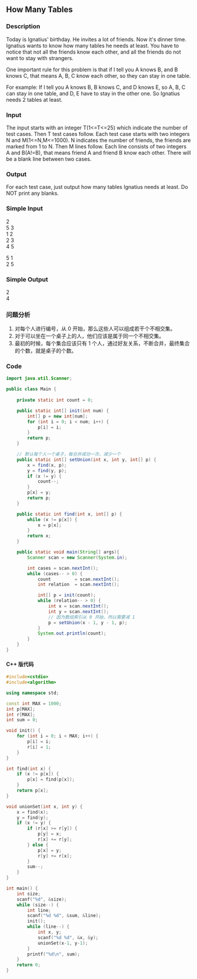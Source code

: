 ## How Many Tables 

### Description
Today is Ignatius' birthday. He invites a lot of friends. Now it's dinner time. Ignatius wants to know how many tables he needs at least. You have to notice that not all the friends know each other, and all the friends do not want to stay with strangers. 

One important rule for this problem is that if I tell you A knows B, and B knows C, that means A, B, C know each other, so they can stay in one table. 

For example: If I tell you A knows B, B knows C, and D knows E, so A, B, C can stay in one table, and D, E have to stay in the other one. So Ignatius needs 2 tables at least. 

### Input
The input starts with an integer T(1<=T<=25) which indicate the number of test cases. Then T test cases follow. Each test case starts with two integers N and M(1<=N,M<=1000). N indicates the number of friends, the friends are marked from 1 to N. Then M lines follow. Each line consists of two integers A and B(A!=B), that means friend A and friend B know each other. There will be a blank line between two cases. 

### Output
For each test case, just output how many tables Ignatius needs at least. Do NOT print any blanks. 

### Simple Input
2  
5 3  
1 2  
2 3  
4 5  
  
5 1  
2 5  

### Simple Output
2  
4

### 问题分析
1. 对每个人进行编号，从 0 开始，那么这些人可以组成若干个不相交集。
1. 对于可以坐在一个桌子上的人，他们应该是属于同一个不相交集。
1. 最初的时候，每个集合应该只有 1 个人，通过好友关系，不断合并，最终集合的个数，就是桌子的个数。

### Code
```java
import java.util.Scanner;

public class Main {
    
    private static int count = 0;

    public static int[] init(int num) {
        int[] p = new int[num];
        for (int i = 0; i < num; i++) {
            p[i] = i;
        }
        return p;
    }

    // 默认每个人一个桌子，每合并成功一次，减少一个
    public static int[] setUnion(int x, int y, int[] p) {
        x = find(x, p);
        y = find(y, p);
        if (x != y) {
            count--;
        }
        p[x] = y;
        return p;
    }

    public static int find(int x, int[] p) {
        while (x != p[x]) {
            x = p[x];
        }
        return x;
    }

    public static void main(String[] args){
        Scanner scan = new Scanner(System.in);

        int cases = scan.nextInt();
        while (cases-- > 0) {
            count         = scan.nextInt();
            int relation  = scan.nextInt();

            int[] p = init(count);
            while (relation-- > 0) {
                int x = scan.nextInt();
                int y = scan.nextInt();
                // 因为数组索引从 0 开始，所以需要减 1
                p = setUnion(x - 1, y - 1, p);
            }
            System.out.println(count);
        }
    }
}
```

#### C++ 版代码
```cpp
#include<cstdio>
#include<algorithm>

using namespace std;

const int MAX = 1000;
int p[MAX];
int r[MAX];
int sum = 0;

void init() {
    for (int i = 0; i < MAX; i++) {
        p[i] = i;
        r[i] = 1;
    }
}

int find(int x) {
    if (x != p[x]) {
        p[x] = find(p[x]);
    }
    return p[x];
}

void unionSet(int x, int y) {
    x = find(x);
    y = find(y);
    if (x != y) {
        if (r[x] >= r[y]) {
            p[y] = x;
            r[x] += r[y];
        } else {
            p[x] = y;
            r[y] += r[x];
        }
        sum--;
    }
}

int main() {
    int size;
    scanf("%d", &size);
    while (size--) {
        int line;
        scanf("%d %d", &sum, &line);
        init();
        while (line--) {
            int x, y;
            scanf("%d %d", &x, &y);
            unionSet(x-1, y-1);
        }
        printf("%d\n", sum);
    }
    return 0;
}

```